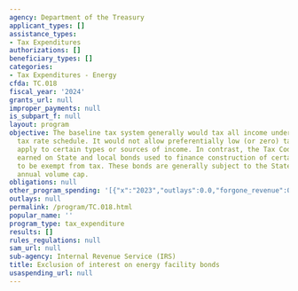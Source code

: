 ```yaml
---
agency: Department of the Treasury
applicant_types: []
assistance_types:
- Tax Expenditures
authorizations: []
beneficiary_types: []
categories:
- Tax Expenditures - Energy
cfda: TC.018
fiscal_year: '2024'
grants_url: null
improper_payments: null
is_subpart_f: null
layout: program
objective: The baseline tax system generally would tax all income under the regular
  tax rate schedule. It would not allow preferentially low (or zero) tax rates to
  apply to certain types or sources of income. In contrast, the Tax Code allows interest
  earned on State and local bonds used to finance construction of certain energy facilities
  to be exempt from tax. These bonds are generally subject to the State private-activity-bond
  annual volume cap.
obligations: null
other_program_spending: '[{"x":"2023","outlays":0.0,"forgone_revenue":0.0},{"x":"2024","outlays":0.0,"forgone_revenue":0.0},{"x":"2025","outlays":0.0,"forgone_revenue":0.0}]'
outlays: null
permalink: /program/TC.018.html
popular_name: ''
program_type: tax_expenditure
results: []
rules_regulations: null
sam_url: null
sub-agency: Internal Revenue Service (IRS)
title: Exclusion of interest on energy facility bonds
usaspending_url: null
---
```

